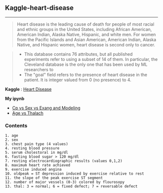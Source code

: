 ## Kaggle-heart-disease
----------------
>Heart disease is the leading cause of death for people of most racial and ethnic groups in the United States, including African American, American Indian, Alaska Native, Hispanic, and white men. For women from the Pacific Islands and Asian American, American Indian, Alaska Native, and Hispanic women, heart disease is second only to cancer.

>- This database contains 76 attributes, but all published experiments refer to using a subset of 14 of them. In particular, the Cleveland database is the only one that has been used by ML researchers to
>- The "goal" field refers to the presence of heart disease in the patient. It is integer valued from 0 (no presence) to 4.

**Kaggle** : [Heart Disease](https://www.kaggle.com/ronitf/heart-disease-uci)

**My ipynb**    
* [Cp vs Sex vs Exang and Modeling](https://github.com/RoadoneP/Machine_learning/blob/main/data_analysis_for_heart_disease.ipynb)
* [Age vs Thalach](https://github.com/RoadoneP/Machine_learning/blob/main/data_analysis_for_heart_disease(Age_vs_Thalach).ipynb)

### Contents
```
1. age
2. sex
3. chest pain type (4 values)
4. resting blood pressure
5. serum cholestoral in mg/dl
6. fasting blood sugar > 120 mg/dl
7. resting electrocardiographic results (values 0,1,2)
8. maximum heart rate achieved
9. exercise induced angina
10. oldpeak = ST depression induced by exercise relative to rest
11. the slope of the peak exercise ST segment
12. number of major vessels (0-3) colored by flourosopy
13. thal: 3 = normal; 6 = fixed defect; 7 = reversable defect
```
